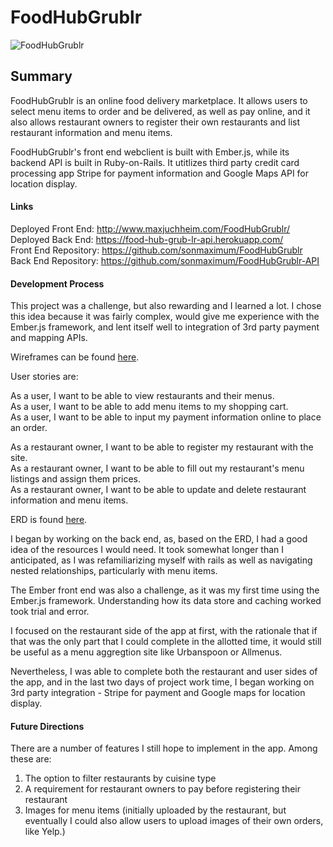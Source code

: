 # FoodHubGrublr
  
![FoodHubGrublr](https://i.imgur.com/NLxKEig.png)
  
## Summary  
  
FoodHubGrublr is an online food delivery marketplace.  It allows users to select menu items to order and be delivered, as well as pay online, and it also allows restaurant owners to register their own restaurants and list restaurant information and menu items.  
  
FoodHubGrublr's front end webclient is built with Ember.js, while its backend API is built in Ruby-on-Rails.  It utitlizes third party credit card processing app Stripe for payment information and Google Maps API for location display.  
  
#### Links 
  
Deployed Front End: http://www.maxjuchheim.com/FoodHubGrublr/  
Deployed Back End: https://food-hub-grub-lr-api.herokuapp.com/  
Front End Repository:  https://github.com/sonmaximum/FoodHubGrublr
Back End Repository: https://github.com/sonmaximum/FoodHubGrublr-API 

#### Development Process 

This project was a challenge, but also rewarding and I learned a lot.  I chose this idea because it was fairly complex, would give me experience with the Ember.js framework, and lent itself well to integration of 3rd party payment and mapping APIs.  
  
Wireframes can be found [here](https://imgur.com/a/6PAZbmF).  
  
User stories are:  
  
As a user, I want to be able to view restaurants and their menus.  
As a user, I want to be able to add menu items to my shopping cart.  
As a user, I want to be able to input my payment information online to place an order.  
  
As a restaurant owner, I want to be able to register my restaurant with the site.  
As a restaurant owner, I want to be able to fill out my restaurant's menu listings and assign them prices.  
As a restaurant owner, I want to be able to update and delete restaurant information and menu items.  
  
ERD is found [here](https://imgur.com/a/rCihVwD).  
  
I began by working on the back end, as, based on the ERD, I had a good idea of the resources I would need.  It took somewhat longer than I anticipated, as I was refamiliarizing myself with rails as well as navigating nested relationships, particularly with menu items.  
  
The Ember front end was also a challenge, as it was my first time using the Ember.js framework.  Understanding how its data store and caching worked took trial and error.  
  
I focused on the restaurant side of the app at first, with the rationale that if that was the only part that I could complete in the allotted time, it would still be useful as a menu aggregtion site like Urbanspoon or Allmenus.  
  
Nevertheless, I was able to complete both the restaurant and user sides of the app, and in the last two days of project work time, I began working on 3rd party integration - Stripe for payment and Google maps for location display.  
  
#### Future Directions  
  
There are a number of features I still hope to implement in the app.  Among these are:  
  
1. The option to filter restaurants by cuisine type  
2. A requirement for restaurant owners to pay before registering their restaurant  
3. Images for menu items (initially uploaded by the restaurant, but eventually I could also allow users to upload images of their own orders, like Yelp.)  
